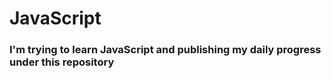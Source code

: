 # JavaScript
### I'm trying to learn JavaScript and publishing my daily progress under this repository 
